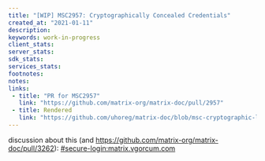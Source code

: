```yaml
---
title: "[WIP] MSC2957: Cryptographically Concealed Credentials"
created_at: "2021-01-11"
description:
keywords: work-in-progress
client_stats:
server_stats:
sdk_stats:
services_stats:
footnotes:
notes:
links:
 - title: "PR for MSC2957"
   link: "https://github.com/matrix-org/matrix-doc/pull/2957"
 - title: Rendered
   link: "https://github.com/uhoreg/matrix-doc/blob/msc-cryptographic-logins/proposals/2957-cryptographically-concealed-credentials.md"
---
```


discussion about this (and https://github.com/matrix-org/matrix-doc/pull/3262): [#secure-login:matrix.vgorcum.com](https://matrix.to/#/#secure-login:matrix.vgorcum.com)
